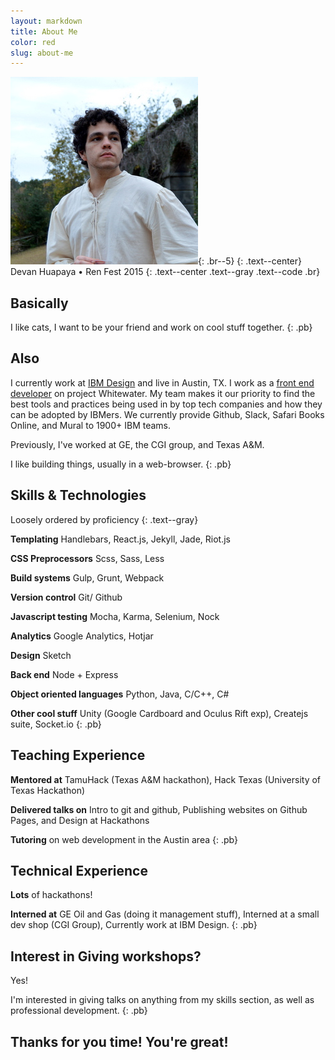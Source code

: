 ```yaml
---
layout: markdown
title: About Me
color: red
slug: about-me
---
```


![me](/assets/images/me.jpg){: .br--5}
{: .text--center}
Devan Huapaya • Ren Fest 2015
{: .text--center .text--gray .text--code .br}

## Basically
I like cats, I want to be your friend and work on cool stuff together.
{: .pb}

## Also
I currently work at [IBM Design](http://www.ibm.com/design/) and live in
Austin, TX. I work as a [front end developer](http://i.imgur.com/bA3Rn7E.gif)
on project Whitewater. My team makes it our priority to find the best tools
and practices being used in by top tech companies and how they can be adopted
by IBMers. We currently provide Github, Slack, Safari Books Online, and Mural
to 1900+ IBM teams.

Previously, I've worked at GE, the CGI group, and Texas A&M.

I like building things, usually in a web-browser.
{: .pb}

## Skills & Technologies
Loosely ordered by proficiency
{: .text--gray}

<strong class="text--blue">Templating</strong> Handlebars, React.js, Jekyll, Jade, Riot.js

<strong class="text--blue">CSS Preprocessors</strong> Scss, Sass, Less

<strong class="text--blue">Build systems</strong> Gulp, Grunt, Webpack

<strong class="text--blue">Version control</strong> Git/ Github

<strong class="text--blue">Javascript testing</strong> Mocha, Karma, Selenium, Nock

<strong class="text--blue">Analytics</strong> Google Analytics, Hotjar

<strong class="text--blue">Design</strong> Sketch

<strong class="text--blue">Back end</strong> Node + Express

<strong class="text--blue">Object oriented languages</strong> Python, Java, C/C++, C#

<strong class="text--blue">Other cool stuff</strong> Unity (Google Cardboard and Oculus Rift exp), Createjs suite, Socket.io
{: .pb}

## Teaching Experience

<strong class="text--blue">Mentored at</strong> TamuHack (Texas A&M hackathon), Hack Texas (University of Texas Hackathon)

<strong class="text--blue">Delivered talks on</strong> Intro to git and github, Publishing websites on Github Pages, and Design at Hackathons

<strong class="text--blue">Tutoring</strong> on web development in the Austin area
{: .pb}

## Technical Experience

<strong class="text--blue">Lots</strong> of hackathons!

<strong class="text--blue">Interned at</strong> GE Oil and Gas (doing it management stuff), Interned at a small dev shop (CGI Group), Currently work at IBM Design.
{: .pb}

## Interest in Giving workshops?

Yes!

I'm interested in giving talks on anything from my skills section, as well as professional development.
{: .pb}

## Thanks for you time! <strong class="text--blue">You're great!</strong>
